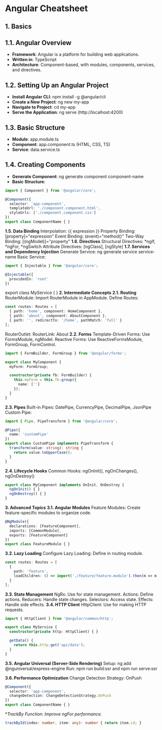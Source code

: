 # Angular Cheatsheet
## 1. Basics
## 1.1. Angular Overview
- **Framework**: Angular is a platform for building web applications.
- **Written in**: TypeScript
- **Architecture**: Component-based, with modules, components, services, and directives.
## 1.2. Setting Up an Angular Project
- **Install Angular CLI**: npm install -g @angular/cli
- **Create a New Project**: ng new my-app
- **Navigate to Project**: cd my-app
- **Serve the Application**: ng serve (http://localhost:4200)
## 1.3. Basic Structure
- **Module**: app.module.ts
- **Component**: app.component.ts (HTML, CSS, TS)
- **Service**: data.service.ts
## 1.4. Creating Components
- **Generate Component**: ng generate component component-name
- **Basic Structure**:

```typescript
import { Component } from '@angular/core';

@Component({
  selector: 'app-component',
  templateUrl: './component.component.html',
  styleUrls: ['./component.component.css']
})
export class ComponentName { }
```
**1.5. Data Binding**
Interpolation: {{ expression }}
Property Binding: [property]="expression"
Event Binding: (event)="method()"
Two-Way Binding: [(ngModel)]="property"
**1.6. Directives**
Structural Directives: *ngIf, *ngFor, *ngSwitch
Attribute Directives: [ngClass], [ngStyle]
**1.7. Services and Dependency Injection**
Generate Service: ng generate service service-name
Basic Service:

```typescript
import { Injectable } from '@angular/core';

@Injectable({
  providedIn: 'root'
})
```
export class MyService { }
**2. Intermediate Concepts**
**2.1. Routing**
RouterModule: Import RouterModule in AppModule.
Define Routes:

```typescript
const routes: Routes = [
  { path: 'home', component: HomeComponent },
  { path: 'about', component: AboutComponent },
  { path: '', redirectTo: '/home', pathMatch: 'full' }
];
```
RouterOutlet: <router-outlet></router-outlet>
RouterLink: <a routerLink="/about">About</a>
**2.2. Forms**
Template-Driven Forms: Use FormsModule, ngModel.
Reactive Forms: Use ReactiveFormsModule, FormGroup, FormControl.

```typescript
import { FormBuilder, FormGroup } from '@angular/forms';

export class MyComponent {
  myForm: FormGroup;

  constructor(private fb: FormBuilder) {
    this.myForm = this.fb.group({
      name: ['']
    });
  }
}
```
**2.3. Pipes**
Built-in Pipes: DatePipe, CurrencyPipe, DecimalPipe, JsonPipe
Custom Pipe:

```typescript
import { Pipe, PipeTransform } from '@angular/core';

@Pipe({
  name: 'customPipe'
})
export class CustomPipe implements PipeTransform {
  transform(value: string): string {
    return value.toUpperCase();
  }
}
```
**2.4. Lifecycle Hooks**
Common Hooks: ngOnInit(), ngOnChanges(), ngOnDestroy()

```typescript
export class MyComponent implements OnInit, OnDestroy {
  ngOnInit() { }
  ngOnDestroy() { }
}
```
**3. Advanced Topics**
**3.1. Angular Modules**
Feature Modules: Create feature-specific modules to organize code.

```typescript
@NgModule({
  declarations: [FeatureComponent],
  imports: [CommonModule],
  exports: [FeatureComponent]
})
export class FeatureModule { }
```
**3.2. Lazy Loading**
Configure Lazy Loading: Define in routing module.

```typescript
const routes: Routes = [
  {
    path: 'feature',
    loadChildren: () => import('./feature/feature.module').then(m => m.FeatureModule)
  }
];
```
**3.3. State Management**
NgRx: Use for state management.
Actions: Define actions.
Reducers: Handle state changes.
Selectors: Access state.
Effects: Handle side effects.
**3.4. HTTP Client**
HttpClient: Use for making HTTP requests.

```typescript
import { HttpClient } from '@angular/common/http';

export class MyService {
  constructor(private http: HttpClient) { }

  getData() {
    return this.http.get('api/data');
  }
}
```
**3.5. Angular Universal (Server-Side Rendering)**
Setup: ng add @nguniversal/express-engine
Run: npm run build:ssr and npm run serve:ssr

**3.6. Performance Optimization**
Change Detection Strategy: OnPush

```typescript
@Component({
  selector: 'app-component',
  changeDetection: ChangeDetectionStrategy.OnPush
})
export class ComponentName { }
```
**TrackBy Function: Improve *ngFor performance.**
```typescript
trackById(index: number, item: any): number { return item.id; }
```
